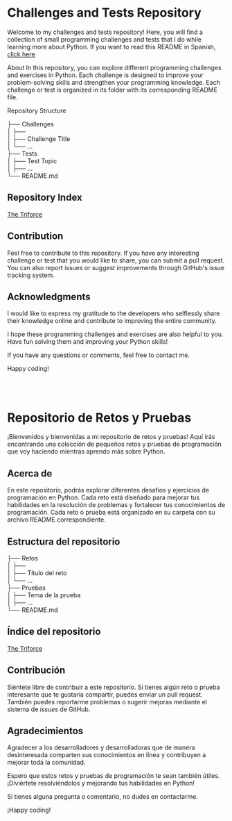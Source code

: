 # Challenges and Tests Repository


Welcome to my challenges and tests repository! Here, you will find a collection of small programming challenges and tests that I do while learning more about Python.
If you want to read this README in Spanish, [click here](#spanish)

 



About
In this repository, you can explore different programming challenges and exercises in Python. Each challenge is designed to improve your problem-solving skills and strengthen your programming knowledge. Each challenge or test is organized in its folder with its corresponding README file.

Repository Structure
<html>
├── Challenges <br>
│ ├── <br>
│ ├── Challenge Title<br>
│ └── ... <br>
├── Tests <br>
│ ├── Test Topic <br>
│ ├── ... <br>
└── README.md <br>
 </html>

## Repository Index

[The Triforce](./The_Triforce)

## Contribution
Feel free to contribute to this repository. If you have any interesting challenge or test that you would like to share, you can submit a pull request. You can also report issues or suggest improvements through GitHub's issue tracking system.



## Acknowledgments

I would like to express my gratitude to the developers who selflessly share their knowledge online and contribute to improving the entire community.

I hope these programming challenges and exercises are also helpful to you. Have fun solving them and improving your Python skills!

If you have any questions or comments, feel free to contact me.

Happy coding!

<br>
<br>

# Repositorio de Retos y Pruebas <a name="spanish"></a>

¡Bienvenidos y bienvenidas a mi repositorio de retos y pruebas! Aquí irás encontrando una colección de pequeños retos y pruebas de programación que voy haciendo mientras aprendo más sobre Python.

## Acerca de

En este repositorio, podrás explorar diferentes desafíos y ejercicios de programación en Python. Cada reto está diseñado para mejorar tus habilidades en la resolución de problemas y fortalecer tus conocimientos de programación. Cada reto o prueba está organizado en su carpeta con su archivo README correspondiente.

## Estructura del repositorio

<html>
├── Retos <br>
│ ├── <br>
│ ├── Título del reto<br>
│ └── ... <br>
├── Pruebas <br>
│ ├── Tema de la prueba <br>
│ ├── ... <br>
└── README.md <br>
 </html>

## Índice del repositorio

[The Triforce](./The_Triforce)

## Contribución

Siéntete libre de contribuir a este repositorio. Si tienes algún reto o prueba interesante que te gustaría compartir, puedes enviar un pull request. También puedes reportarme problemas o sugerir mejoras mediante el sistema de *issues* de GitHub.

## Agradecimientos

Agradecer a los desarrolladores y desarrolladoras que de manera desinteresada comparten sus conocimientos en línea y contribuyen a mejorar toda la comunidad.

Espero que estos retos y pruebas de programación te sean también útiles. ¡Diviértete resolviéndolos y mejorando tus habilidades en Python!

Si tienes alguna pregunta o comentario, no dudes en contactarme.

¡Happy coding!
